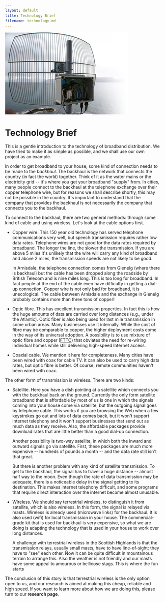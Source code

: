 ```yaml
---
layout: default
title: Technology Brief
filename: technology.md
---
```


<div class="image-float-left"> 
  <img src="/media/technology.png" alt="Mast" />
</div>

Technology Brief
================

This is a gentle introduction to the technology of broadband
distribution.  We have tried to make it as simple as possible, and we
shall use our own project as an example.

In order to get broadband to your house, some kind of connection needs
to be made to the *backhaul*.  The backhaul is the network that
connects the country (in fact the world) together.  Think of it as the
water mains or the electricity grid -- it's where you get your
broadband "supply" from.  In cities, many people connect to the
backhaul at the telephone exchange over their copper telephone wire,
but for reasons we shall describe shortly, this may not be possible in
the country.  It's important to understand that the company that
provides the backhaul is not necessarily the company that connects you
to the backhaul.

To connect to the backhaul, there are two general methods: through
some kind of cable and using wireless.  Let's look at the cable
options first.

* Copper wire. This 150 year old technology has served telephone
  communications very well, but speech transmission requires rather
  low data rates. Telephone wires are not good for the data rates
  required by broadband.  The longer the line, the slower the
  transmission.  If you are above 5 miles it's unlikely that the
  wire will carry any kind of broadband and above 2 miles, the
  transmission speeds are not likely to be good.

  In Arnisdale, the telephone connection comes from Glenelg (where
  there is backhaul) but the cable has been dropped along the
  roadside by British Telecom and is nine miles long.  This is too
  long for broadband. In fact people at the end of the cable even
  have difficulty in getting a dial-up connection.  Copper wire is
  not only bad for broadband, it is unecological.  The cable between
  Arnisdale and the exchange in Glenelg probably contains more than
  three tons of copper!

* Optic fibre. This has excellent transmission properties.  In fact
  this is how the huge amounts of data are carried over long
  distances (e.g., under the Atlantic). Optic fiber is also being
  used for last mile transmission in some urban areas. Many
  businesses use it internally. While the cost of fibre may be
  comparable to copper, the higher deployment costs come in the way
  of its universal adoption. A possibility is to use mixture of
  optic fibre and copper
  ([FTTC](http://wikipedia.org/wiki/Fiber_to_the_x)) that
  obviates the need for re-wiring individual homes while still
  delivering high-speed Internet access.

* Coaxial cable.  We mention it here for completeness. Many cities
  have been wired with coax for cable TV.  It can also be used to
  carry high data rates, but optic fibre is better.  Of course,
  remote communities haven't been wired with coax.

The other form of transmission is wireless. There are two kinds:

* Satellite. Here you have a dish pointing at a satellite which
  connects you with the backhaul back on the ground.  Currently the
  only form satellite broadband that is affordable by most of us is
  one in which the signals coming into your house come via satellite,
  but the outgoing signal goes by telephone cable. This works if you are
  browsing the Web when a few keystrokes go out and lots of data comes
  back, but it won't support internet telephony and it won't support
  businesses that send out as much data as they receive.  Also, the
  affordable packages provide download rates that are little better than
  a good dial-up connection.

  Another possibility is two-way satellite, in which both the inward
  and outward signals go via satellite.  First, these packages are
  much more expensive -- hundreds of pounds a month -- and the data
  rate still isn't that great.

  But there is another problem with any kind of satellite
  transmission. To get to the backhaul, the signal has to travel a
  huge distance -- almost half way to the moon.  Even though the
  rate of data transmission may be adequate, there is a noticeable
  delay in the signal getting to its destination. This makes
  internet telephony difficult, and some programs that require
  direct interaction over the internet become almost unusable.

* Wireless.   We should say terrestrial wireless, to distinguish it
  from satellite, which is also wireless.  In this form, the signal is
  relayed via masts.  Wireless is already used (microwave links) for
  the backhaul.  It is also used (wifi) for local transmission in your
  house.  The commercial-grade kit that is used for backhaul is very
  expensive, so what we are doing is adapting the technology that is
  used in your house to work over long distances.

  A challenge with terrestrial wireless in the Scottish Highlands is
  that the transmission relays, usually small masts, have to have
  line-of-sight; they have to "see" each other.  Now it can be quite
  difficult in mountainous terrain to arrange this. Also the weather
  is not friendly and our masts have some appeal to amourous or
  bellicose stags.  This is where the fun starts

The conclusion of this story is that terrestrial wireless is the only
option open to us, and our research is aimed at making this cheap,
reliable and high speed.  If you want to learn more about how we are
doing this, please turn to our **research page**.

